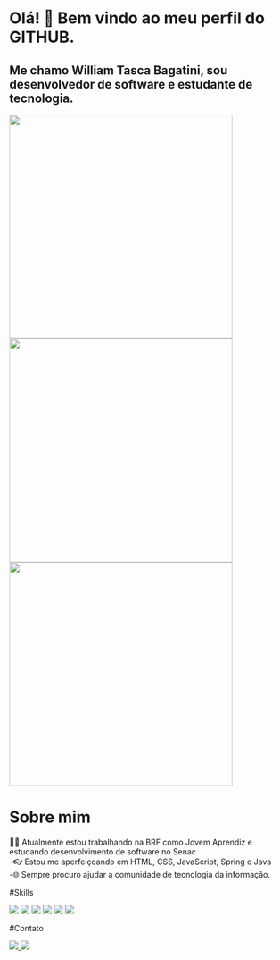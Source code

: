 # Olá! 👋 Bem vindo ao meu perfil do GITHUB.
## Me chamo William Tasca Bagatini, sou desenvolvedor de software e estudante de tecnologia.

<img src="https://camo.githubusercontent.com/d229a54c33e22b9840f2e054fb84f722fefc03bbfa4371d3297cc8dc8fd3ede3/68747470733a2f2f6769746875622d726561646d652d73746174732e76657263656c2e6170702f6170693f757365726e616d653d57696c6c69616d4261676174696e69267468656d653d6e696768746f776c2673686f775f69636f6e733d7472756526686964655f626f726465723d66616c736526636f756e745f707269766174653d74727565" width="400" />

<img src="https://camo.githubusercontent.com/2047e12eb956b8383fce037621e8f0811982a382f4ca689057955033f7f0e2b7/68747470733a2f2f6769746875622d726561646d652d73747265616b2d73746174732e6865726f6b756170702e636f6d2f3f757365723d57696c6c69616d4261676174696e69267468656d653d6e696768746f776c26686964655f626f726465723d66616c7365" width="400" />

<img src="https://camo.githubusercontent.com/d9d5f1056521bfc098aba61e553341d1c7a09be07b0a2afa670fe85abc11e936/68747470733a2f2f6769746875622d726561646d652d73746174732e76657263656c2e6170702f6170692f746f702d6c616e67732f3f757365726e616d653d57696c6c69616d4261676174696e69267468656d653d6e696768746f776c2673686f775f69636f6e733d7472756526686964655f626f726465723d66616c7365266c61796f75743d636f6d70616374" width="400" />

# Sobre mim
🧑‍💻 Atualmente estou trabalhando na BRF como Jovem Aprendiz e estudando desenvolvimento de software no Senac <br>
-👓 Estou me aperfeiçoando em HTML, CSS, JavaScript, Spring e Java <br>
-🌐 Sempre procuro ajudar a comunidade de tecnologia da informação.<br>

#Skills
<div>
<img src="https://img.shields.io/badge/HTML-239120?style=for-the-badge&logo=html5&logoColor=white" />
<img src="https://img.shields.io/badge/CSS-239120?&style=for-the-badge&logo=css3&logoColor=white" />
<img src="https://img.shields.io/badge/JavaScript-323330?style=for-the-badge&logo=javascript&logoColor=F7DF1E" />
<img src="https://img.shields.io/badge/Java-ED8B00?style=for-the-badge&logo=openjdk&logoColor=white" />
<img src="https://img.shields.io/badge/PostgreSQL-316192?style=for-the-badge&logo=postgresql&logoColor=white" />
<img src="https://img.shields.io/badge/Microsoft_Excel-217346?style=for-the-badge&logo=microsoft-excel&logoColor=white" />
</div>

#Contato
<div>
  <a href="mailto:bagatini.william@gmail.com">
  <img src="https://img.shields.io/badge/Gmail-D14836?style=for-the-badge&logo=gmail&logoColor=white" />
  </a>

  <a href="https://wa.me/5549988965026?text=Ola">
  <img src="https://img.shields.io/badge/WhatsApp-25D366?style=for-the-badge&logo=whatsapp&logoColor=white" />
  </a>
</div>
